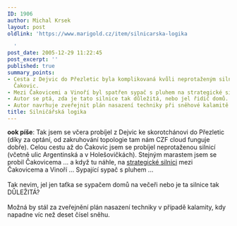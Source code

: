 ```yaml
---
ID: 1906
author: Michal Krsek
layout: post
oldlink: 'https://www.marigold.cz/item/silnicarska-logika

  '
post_date: 2005-12-29 11:22:45
post_excerpt: ''
published: true
summary_points:
- Cesta z Dejvic do Přezletic byla komplikovaná kvůli neprotaženým silnicím až do
  Čakovic.
- Mezi Čakovicemi a Vinoří byl spatřen sypač s pluhem na strategické silnici.
- Autor se ptá, zda je tato silnice tak důležitá, nebo jel řidič domů.
- Autor navrhuje zveřejnit plán nasazení techniky při sněhové kalamitě.
title: Silničářská logika
---
```


<p><b>ook píše</b>: Tak jsem se včera probíjel z Dejvic ke
skorotchánovi do Přezletic (díky za optání, od zakruhování topologie
tam nám CZF cloud funguje dobře). Celou cestu až do Čakovic jsem se
probíjel neprotaženou silnicí (včetně ulic Argentinská a v
Holešovičkách). Stejným marastem jsem se probil Čakovicema ... a když
tu náhle, na <i></i><a href="http://www.mapy.cz/search.py?&amp;sz=3&amp;rp2=52289205_180542794&amp;zi=7&amp;la=180542896&amp;lo=52353956&amp;hl=pnt=467343_-5555480_sipka&amp;rn2=%C4%8Cakovice&amp;uc=Zde+jsem+potkal+sypa%C4%8D" >strategické silnici</a> mezi Čakovicema a Vinoří ... Sypající sypač s pluhem ...<br />
<br />
Tak nevim, jel jen taťka se sypačem domů na večeři nebo je ta silnice tak DŮLEŽITÁ?<br />
<br />
Možná by stál za zveřejnění plán nasazení techniky v případě kalamity, kdy napadne víc než deset čísel sněhu.</p>